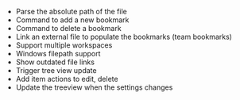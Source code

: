 - Parse the absolute path of the file
- Command to add a new bookmark
- Command to delete a bookmark
- Link an external file to populate the bookmarks (team bookmarks)
- Support multiple workspaces
- Windows filepath support
- Show outdated file links
- Trigger tree view update
- Add item actions to edit, delete
- Update the treeview when the settings changes